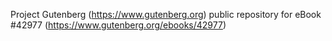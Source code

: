 Project Gutenberg (https://www.gutenberg.org) public repository for eBook #42977 (https://www.gutenberg.org/ebooks/42977)
